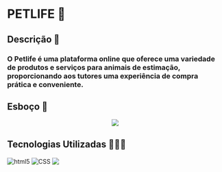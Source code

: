 # PETLIFE 🐾
## Descrição 📝 
### O Petlife é uma plataforma online que oferece uma variedade de produtos e serviços para animais de estimação, proporcionando aos tutores uma experiência de compra prática e conveniente.
## Esboço 🌄
<div align="center">
<img src="https://github.com/user-attachments/assets/1e6e1f83-c0d4-48e0-83a0-c9c651f2e3bc"/>
</div>

## Tecnologias Utilizadas 👨🏽‍💻
<div style="display: block">
  <img align="center" alt="html5" src="https://img.shields.io/badge/HTML-e61700?style=for-the-badge&logo=html5&logoColor=white">
  <img align="center" alt="CSS" src="https://img.shields.io/badge/CSS3-1572B6?style=for-the-badge&logo=css3&logoColor=white"/>
  <img align="center" altr="JS" src="https://img.shields.io/badge/Javascript-F0DB4F?style=for-the-badge&labelColor=black&logo=javascript&logoColor=F0DB4F"/>
</div>


